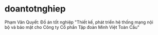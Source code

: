 # doantotnghiep
Phạm Văn Quyết: Đồ án tốt nghiệp "Thiết kế, phát triển hệ thống mạng nội bộ và bảo mật cho Công ty Cổ phần Tập đoàn Minh Việt Toàn Cầu"
